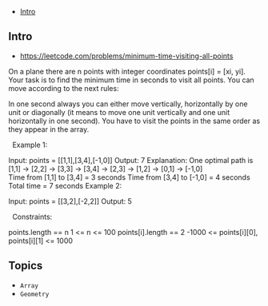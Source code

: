 - [Intro](#intro)

## Intro

- https://leetcode.com/problems/minimum-time-visiting-all-points

On a plane there are n points with integer coordinates points[i] = [xi, yi]. Your task is to find the minimum time in seconds to visit all points.
You can move according to the next rules:

In one second always you can either move vertically, horizontally by one unit or diagonally (it means to move one unit vertically and one unit horizontally in one second).
You have to visit the points in the same order as they appear in the array.

 
Example 1:


Input: points = [[1,1],[3,4],[-1,0]]
Output: 7
Explanation: One optimal path is [1,1] -> [2,2] -> [3,3] -> [3,4] -> [2,3] -> [1,2] -> [0,1] -> [-1,0]   
Time from [1,1] to [3,4] = 3 seconds 
Time from [3,4] to [-1,0] = 4 seconds
Total time = 7 seconds
Example 2:

Input: points = [[3,2],[-2,2]]
Output: 5

 
Constraints:

points.length == n
1 <= n <= 100
points[i].length == 2
-1000 <= points[i][0], points[i][1] <= 1000



## Topics

- `Array`
- `Geometry`


